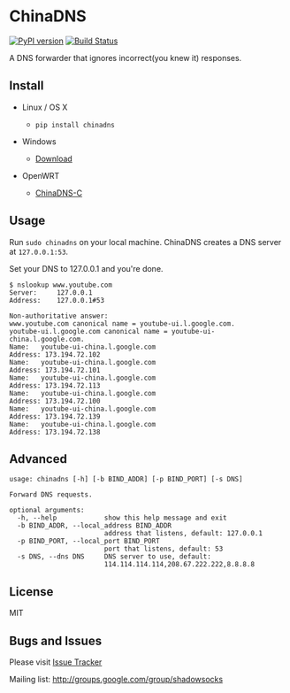 ChinaDNS
=========

[![PyPI version]][PyPI] [![Build Status]][Travis CI]

A DNS forwarder that ignores incorrect(you knew it) responses.

Install
-------

* Linux / OS X

    * ```pip install chinadns```

* Windows

    * [Download]

* OpenWRT

    * [ChinaDNS-C]

Usage
-----

Run `sudo chinadns` on your local machine. ChinaDNS creates a DNS server at
`127.0.0.1:53`.

Set your DNS to 127.0.0.1 and you're done.

    $ nslookup www.youtube.com
    Server:		127.0.0.1
    Address:	127.0.0.1#53
    
    Non-authoritative answer:
    www.youtube.com	canonical name = youtube-ui.l.google.com.
    youtube-ui.l.google.com	canonical name = youtube-ui-china.l.google.com.
    Name:	youtube-ui-china.l.google.com
    Address: 173.194.72.102
    Name:	youtube-ui-china.l.google.com
    Address: 173.194.72.101
    Name:	youtube-ui-china.l.google.com
    Address: 173.194.72.113
    Name:	youtube-ui-china.l.google.com
    Address: 173.194.72.100
    Name:	youtube-ui-china.l.google.com
    Address: 173.194.72.139
    Name:	youtube-ui-china.l.google.com
    Address: 173.194.72.138

Advanced
--------

    usage: chinadns [-h] [-b BIND_ADDR] [-p BIND_PORT] [-s DNS]

    Forward DNS requests.

    optional arguments:
      -h, --help            show this help message and exit
      -b BIND_ADDR, --local_address BIND_ADDR
                            address that listens, default: 127.0.0.1
      -p BIND_PORT, --local_port BIND_PORT
                            port that listens, default: 53
      -s DNS, --dns DNS     DNS server to use, default:
                            114.114.114.114,208.67.222.222,8.8.8.8

License
-------
MIT

Bugs and Issues
----------------
Please visit [Issue Tracker]

Mailing list: http://groups.google.com/group/shadowsocks


[Build Status]:    https://img.shields.io/travis/clowwindy/ChinaDNS/master.svg?style=flat
[ChinaDNS-C]:      https://github.com/clowwindy/ChinaDNS-C
[Download]:        https://sourceforge.net/projects/chinadns/files/dist/
[Issue Tracker]:   https://github.com/clowwindy/ChinaDNS/issues?state=open
[PyPI]:            https://pypi.python.org/pypi/chinadns
[PyPI version]:    https://img.shields.io/pypi/v/chinadns.svg?style=flat
[Shadowsocks]:     https://github.com/clowwindy/shadowsocks
[Travis CI]:       https://travis-ci.org/clowwindy/ChinaDNS
